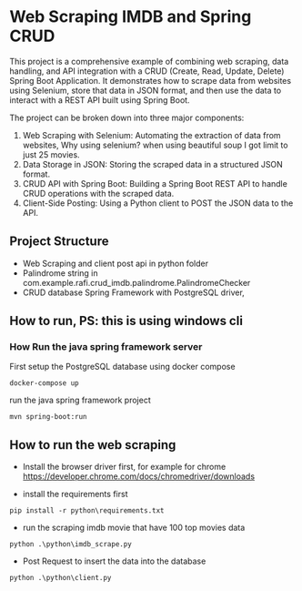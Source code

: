 # Web Scraping IMDB and Spring CRUD
This project is a comprehensive example of combining web scraping, data handling, and API integration with a CRUD (Create, Read, Update, Delete) Spring Boot Application. It demonstrates how to scrape data from websites using Selenium, store that data in JSON format, and then use the data to interact with a REST API built using Spring Boot.

The project can be broken down into three major components:

1. Web Scraping with Selenium: Automating the extraction of data from websites, Why using selenium? when using beautiful soup I got limit to just 25 movies.
2. Data Storage in JSON: Storing the scraped data in a structured JSON format.
3. CRUD API with Spring Boot: Building a Spring Boot REST API to handle CRUD operations with the scraped data.
4. Client-Side Posting: Using a Python client to POST the JSON data to the API.

## Project Structure
- Web Scraping and client post api in python folder 
- Palindrome string in com.example.rafi.crud_imdb.palindrome.PalindromeChecker
- CRUD database Spring Framework with PostgreSQL driver, 

## How to run, PS: this is using windows cli
### How Run the java spring framework server
First setup the PostgreSQL database using docker compose
```
docker-compose up
```
run the java spring framework project
```
mvn spring-boot:run
```
## How to run the web scraping
- Install the browser driver first, for example for chrome
https://developer.chrome.com/docs/chromedriver/downloads 

- install the requirements first
```
pip install -r python\requirements.txt
```
- run the scraping imdb movie that have 100 top movies data
```
python .\python\imdb_scrape.py
```

- Post Request to insert the data into the database
```
python .\python\client.py
```
